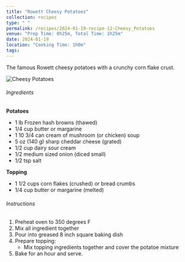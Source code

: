 ```yaml
---
title: "Rowett Cheesy Potatoes"
collection: recipes
type: " "
permalink: /recipes/2024-01-19-recipe-12-Cheesy_Potatoes
venue: "Prep Time: 0h25m, Total Time: 1h25m"
date: 2024-01-19
location: "Cooking Time: 1h0m"
tags: 
---
```


The famous Rowett cheesy potatoes with a crunchy corn flake crust.

![Cheesy Potatoes](/images/Recipes_Cheesy-Potatoes.jpg)

###### Ingredients
**Potatoes**
- 1 lb Frozen hash browns (thawed) 
- 1/4 cup butter or margarine 
- 1 10 3/4 can cream of mushroom (or chicken) soup
- 5 oz (140 g) sharp cheddar cheese (grated)
- 1/2 cup dairy sour cream
- 1/2 medium sized onion (diced small) 
- 1/2 tsp salt

**Topping**
- 1 1/2 cups corn flakes (crushed) or bread crumbs
- 1/4 cup butter or margarine (melted)


###### Instructions

1. Preheat oven to 350 degrees F
2. Mix all ingredient together
3. Pour into greased 8 inch square baking dish
4. Prepare topping:
    - Mix topping ingredients together and cover the potatoe mixture
5. Bake for an hour and serve.
